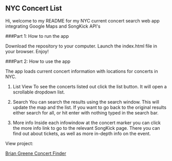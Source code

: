 ## NYC Concert List

Hi, welcome to my README for my NYC current concert search web app integrating Google Maps and SongKick API's

###Part 1: How to run the app

Download the repository to your computer. Launch the index.html file in your browser. Enjoy!

###Part 2: How to use the app

The app loads current concert information with locations for concerts in NYC.

1. List View
  To see the concerts listed out click the list button. It will open a scrollable dropdown list.

2. Search
  You can search the results using the search window. This will update the map and the list. If you want to go back
  to the original results either search for all, or hit enter with nothing typed in the search bar.

3. More info
  Inside each infowindow at the concert marker you can click the more info link to go to the relevant SongKick page.
  There you can find out about tickets, as well as more in-depth info on the event.

  View project:

  [Brian Greene Concert Finder](http://bgr33ne.github.io/Concert-Finder/)
